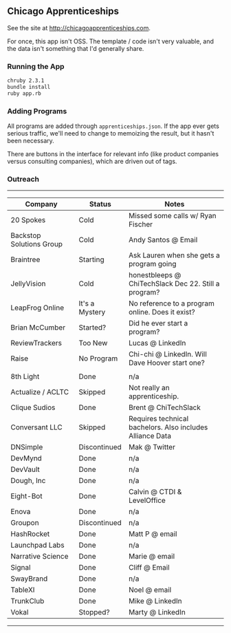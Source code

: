 Chicago Apprenticeships
----------------------------

See the site at http://chicagoapprenticeships.com.

For once, this app isn't OSS. The template / code isn't very valuable,
and the data isn't something that I'd generally share.

### Running the App

```bash
chruby 2.3.1
bundle install
ruby app.rb
```

### Adding Programs

All programs are added through `apprenticeships.json`. If the app ever gets
serious traffic, we'll need to change to memoizing the result, but it
hasn't been necessary.

There are buttons in the interface for relevant info (like product companies
versus consulting companies), which are driven out of tags.

### Outreach

-----------------------------------
| Company | Status | Notes |
|---------|--------|--------------|
| 20 Spokes | Cold | Missed some calls w/ Ryan Fischer |
| Backstop Solutions Group | Cold | Andy Santos @ Email |
| Braintree | Starting | Ask Lauren when she gets a program going |
| JellyVision | Cold | honestbleeps @ ChiTechSlack Dec 22. Still a program? |
| LeapFrog Online | It's a Mystery | No reference to a program online. Does it exist? |
| Brian McCumber | Started? | Did he ever start a program? |
| ReviewTrackers | Too New | Lucas @ LinkedIn |
| Raise | No Program | Chi-chi @ LinkedIn. Will Dave Hoover start one? |
|  |  |  |
| 8th Light | Done | n/a |
| Actualize / ACLTC | Skipped | Not really an apprenticeship. |
| Clique Sudios | Done | Brent @ ChiTechSlack |
| Conversant LLC | Skipped | Requires technical bachelors. Also includes Alliance Data |
| DNSimple | Discontinued | Mak @ Twitter |
| DevMynd | Done | n/a |
| DevVault | Done | n/a |
| Dough, Inc | Done | n/a |
| Eight-Bot | Done | Calvin @ CTDI & LevelOffice |
| Enova | Done | n/a |
| Groupon | Discontinued | n/a |
| HashRocket | Done | Matt P @ email |
| Launchpad Labs | Done | n/a |
| Narrative Science | Done | Marie @ email |
| Signal | Done | Cliff @ Email |
| SwayBrand | Done | n/a |
| TableXI | Done | Noel @ email |
| TrunkClub | Done | Mike @ LinkedIn |
| Vokal | Stopped? | Marty @ LinkedIn |
-----------------------------------
